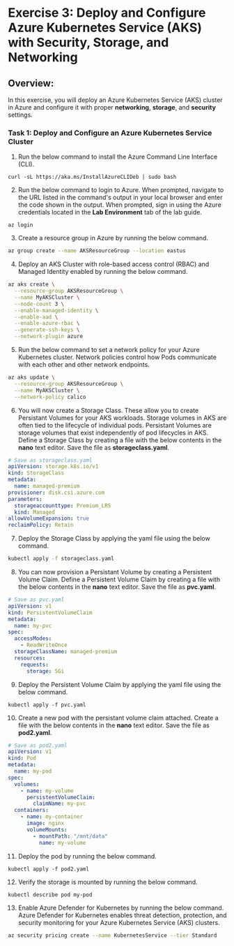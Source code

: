 # Exercise 3: Deploy and Configure Azure Kubernetes Service (AKS) with Security, Storage, and Networking

## Overview:

In this exercise, you will deploy an Azure Kubernetes Service (AKS) cluster in Azure and configure it with proper **networking**, **storage**, and **security** settings.

### Task 1: Deploy and Configure an Azure Kubernetes Service Cluster

1. Run the below command to install the Azure Command Line Interface (CLI). 

  ```
  curl -sL https://aka.ms/InstallAzureCLIDeb | sudo bash
  ```

2. Run the below command to login to Azure. When prompted, navigate to the URL listed in the command's output in your local browser and enter the code shown in the output. When prompted, sign in using the Azure credentials located in the **Lab Environment** tab of the lab guide. 

  ```
  az login
  ```

3. Create a resource group in Azure by running the below command. 

  ```sh
  az group create --name AKSResourceGroup --location eastus
  ```

4. Deploy an AKS Cluster with role-based access control (RBAC) and Managed Identity enabled by running the below command. 

  ```sh
  az aks create \
    --resource-group AKSResourceGroup \
    --name MyAKSCluster \
    --node-count 3 \
    --enable-managed-identity \
    --enable-aad \
    --enable-azure-rbac \
    --generate-ssh-keys \
    --network-plugin azure
  ```

5. Run the below command to set a network policy for your Azure Kubernetes cluster. Network policies control how Pods communicate with each other and other network endpoints.

  ```sh
  az aks update \
    --resource-group AKSResourceGroup \
    --name MyAKSCluster \
    --network-policy calico
  ```

6. You will now create a Storage Class. These allow you to create Persistant Volumes for your AKS workloads. Storage volumes in AKS are often tied to the lifecycle of individual pods. Persistant Volumes are storage volumes that exist independently of pod lifecycles in AKS. Define a Storage Class by creating a file with the below contents in the **nano** text editor. Save the file as **storageclass.yaml**.  

  ```yaml
  # Save as storageclass.yaml
  apiVersion: storage.k8s.io/v1
  kind: StorageClass
  metadata:
    name: managed-premium
  provisioner: disk.csi.azure.com
  parameters:
    storageaccounttype: Premium_LRS
    kind: Managed
  allowVolumeExpansion: true
  reclaimPolicy: Retain
  ```

7. Deploy the Storage Class by applying the yaml file using the below command. 

  ```bash
  kubectl apply -f storageclass.yaml
  ```

8. You can now provision a Persistant Volume by creating a Persistent Volume Claim. Define a Persistent Volume Claim by creating a file with the below contents in the **nano** text editor. Save the file as **pvc.yaml**. 

  ```yaml
  # Save as pvc.yaml
  apiVersion: v1
  kind: PersistentVolumeClaim
  metadata:
    name: my-pvc
  spec:
    accessModes:
      - ReadWriteOnce
    storageClassName: managed-premium
    resources:
      requests:
        storage: 5Gi
  ```

9. Deploy the Persistent Volume Claim by applying the yaml file using the below command.

  ```
  kubectl apply -f pvc.yaml
  ```

10. Create a new pod with the persistant volume claim attached. Create a file with the below contents in the **nano** text editor. Save the file as **pod2.yaml**. 

  ```yaml
  # Save as pod2.yaml
  apiVersion: v1
  kind: Pod
  metadata:
    name: my-pod
  spec:
    volumes:
      - name: my-volume
        persistentVolumeClaim:
          claimName: my-pvc
    containers:
      - name: my-container
        image: nginx
        volumeMounts:
          - mountPath: "/mnt/data"
            name: my-volume
  ```

11. Deploy the pod by running the below command. 

  ```
  kubectl apply -f pod2.yaml
  ```

12. Verify the storage is mounted by running the below command. 

  ```
  kubectl describe pod my-pod
  ```

 
13. Enable Azure Defender for Kubernetes by running the below command. Azure Defender for Kubernetes enables threat detection, protection, and security monitoring for your Azure Kubernetes Service (AKS) clusters. 

  ```sh
  az security pricing create --name KubernetesService --tier Standard
  ```
